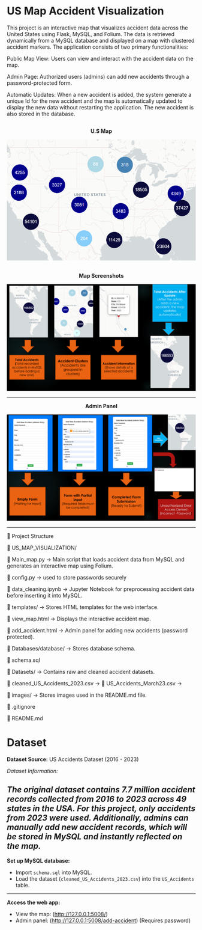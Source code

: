# US Map Accident Visualization

This project is an interactive map that visualizes accident data across the United States using Flask, MySQL, and Folium. The data is retrieved dynamically from a MySQL database and displayed on a map with clustered accident markers. The application consists of two primary functionalities:

Public Map View: Users can view and interact with the accident data on the map.

Admin Page: Authorized users (admins) can add new accidents through a password-protected form.

Automatic Updates: When a new accident is added, the system generate a unique Id for the new accident and the map is automatically updated to display the new data without restarting the application. The new accident is also stored in the database.
##
<p align="center"><strong>U.S Map</strong></p>
<p align="center">
  <img src="images/U.S_map.png" alt="U.S Map">

##
<p align="center"><strong>Map Screenshots</strong></p>

<p align="center">
  <img src="images/image.png" alt="Map Screenshots">
</p>

---

<p align="center"><strong>Admin Panel</strong></p>

<p align="center">
  <img src="images/image-1.png" alt="Admin Panel">
</p>

---
📂 Project Structure

📁 US_MAP_VISUALIZATION/

📄 Main_map.py → Main script that loads accident data from MySQL and generates an interactive map using Folium.

📄 config.py → used to store passwords securely

📄 data_cleaning.ipynb → Jupyter Notebook for preprocessing accident data before inserting it into MySQL.

📁 templates/ → Stores HTML templates for the web interface.

📄 view_map.html → Displays the interactive accident map.

📄 add_accident.html → Admin panel for adding new accidents (password protected).

📁 Databases/database/ → Stores database schema.

📄 schema.sql 

📁 Datasets/ → Contains raw and cleaned accident datasets.

📄 cleaned_US_Accidents_2023.csv →
📄 US_Accidents_March23.csv → 

📁 images/ → Stores images used in the README.md file.

📄 .gitignore 

📄 README.md 


# Dataset

**Dataset Source:** US Accidents Dataset (2016 - 2023)

*Dataset Information:*

*The original dataset contains 7.7 million accident records collected from 2016 to 2023 across 49 states in the USA. For this project, only accidents from 2023 were used. Additionally, admins can manually add new accident records, which will be stored in MySQL and instantly reflected on the map.*
---
 **Set up MySQL database:**  
- Import `schema.sql` into MySQL.
- Load the dataset (`cleaned_US_Accidents_2023.csv`) into the `US_Accidents` table.
---
 **Access the web app:**  
- View the map: (http://127.0.0.1:5008/)  
- Admin panel: (http://127.0.0.1:5008/add-accident) (Requires password)  


